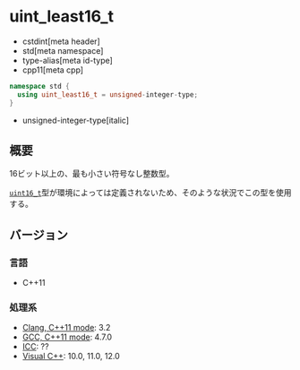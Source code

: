# uint_least16_t
* cstdint[meta header]
* std[meta namespace]
* type-alias[meta id-type]
* cpp11[meta cpp]

```cpp
namespace std {
  using uint_least16_t = unsigned-integer-type;
}
```
* unsigned-integer-type[italic]

## 概要
16ビット以上の、最も小さい符号なし整数型。

[`uint16_t`](uint16_t.md)型が環境によっては定義されないため、そのような状況でこの型を使用する。

## バージョン
### 言語
- C++11

### 処理系
- [Clang, C++11 mode](/implementation.md#clang): 3.2
- [GCC, C++11 mode](/implementation.md#gcc): 4.7.0
- [ICC](/implementation.md#icc): ??
- [Visual C++](/implementation.md#visual_cpp): 10.0, 11.0, 12.0
